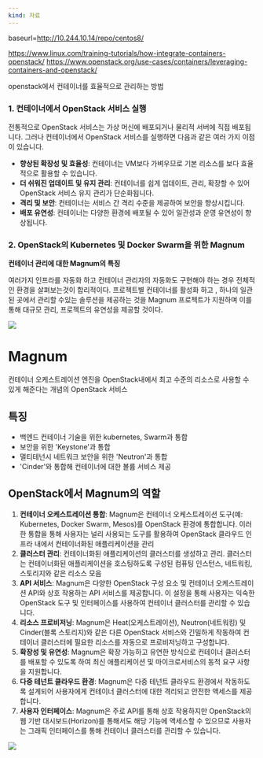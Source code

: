 ```yaml
---
kind: 자료
---
```

baseurl=http://10.244.10.14/repo/centos8/


https://www.linux.com/training-tutorials/how-integrate-containers-openstack/
https://www.openstack.org/use-cases/containers/leveraging-containers-and-openstack/



openstack에서 컨테이너를 효율적으로 관리하는 방법




### 1. 컨테이너에서 OpenStack 서비스 실행

전통적으로 OpenStack 서비스는 가상 머신에 배포되거나 물리적 서버에 직접 배포됩니다. 그러나 컨테이너에서 OpenStack 서비스를 실행하면 다음과 같은 여러 가지 이점이 있습니다.

- **향상된 확장성 및 효율성**: 컨테이너는 VM보다 가벼우므로 기본 리소스를 보다 효율적으로 활용할 수 있습니다.
- **더 쉬워진 업데이트 및 유지 관리**: 컨테이너를 쉽게 업데이트, 관리, 확장할 수 있어 OpenStack 서비스 유지 관리가 단순화됩니다.
- **격리 및 보안**: 컨테이너는 서비스 간 격리 수준을 제공하여 보안을 향상시킵니다.
- **배포 유연성**: 컨테이너는 다양한 환경에 배포될 수 있어 일관성과 운영 유연성이 향상됩니다.




### 2. OpenStack의 Kubernetes 및 Docker Swarm을 위한 Magnum

**컨테이너 관리에 대한 Magnum의 특징**

여러가지 인프라를 자동화 하고 컨테이너 관리자의 자동화도 구현해야 하는 경우 전체적인 환경을 살펴보는것이 합리적이다. 프로젝트별 컨테이너를 활성화 하고 , 하나의 일관된 곳에서 관리할 수있는 솔루션을 제공하는 것을 Magnum 프로젝트가 지원하며 이를 통해 대규모 관리, 프로젝트의 유연성을 제공할 것이다. 


![](https://i.imgur.com/qcHaKvb.png)

# Magnum
컨테이너 오케스트레이션 엔진을 OpenStack내에서  최고 수준의 리소스로 사용할 수 있게 해준다는 개념의 OpenStack 서비스


## 특징
- 백엔드 컨테이너 기술을  위한 kubernetes, Swarm과 통합    
- 보안을 위한 'Keystone'과 통합
- 멀티테넌시 네트워크 보안을 위한 'Neutron'과 통합
- 'Cinder'와 통합해 컨테이너에 대한 볼륨 서비스 제공
## OpenStack에서 Magnum의 역할
1. **컨테이너 오케스트레이션 통합**: Magnum은 컨테이너 오케스트레이션 도구(예: Kubernetes, Docker Swarm, Mesos)를 OpenStack 환경에 통합합니다. 이러한 통합을 통해 사용자는 널리 사용되는 도구를 활용하여 OpenStack 클라우드 인프라 내에서 컨테이너화된 애플리케이션을 관리
2. **클러스터 관리**: 컨테이너화된 애플리케이션의 클러스터를 생성하고 관리. 클러스터는 컨테이너화된 애플리케이션을 호스팅하도록 구성된 컴퓨팅 인스턴스, 네트워킹, 스토리지와 같은 리소스 모음
3. **API 서비스**: Magnum은 다양한 OpenStack 구성 요소 및 컨테이너 오케스트레이션 API와 상호 작용하는 API 서비스를 제공합니다. 이 설정을 통해 사용자는 익숙한 OpenStack 도구 및 인터페이스를 사용하여 컨테이너 클러스터를 관리할 수 있습니다.
4. **리소스 프로비저닝**: Magnum은 Heat(오케스트레이션), Neutron(네트워킹) 및 Cinder(블록 스토리지)와 같은 다른 OpenStack 서비스와 긴밀하게 작동하여 컨테이너 클러스터에 필요한 리소스를 자동으로 프로비저닝하고 구성합니다.
5. **확장성 및 유연성**: Magnum은 확장 가능하고 유연한 방식으로 컨테이너 클러스터를 배포할 수 있도록 하여 최신 애플리케이션 및 마이크로서비스의 동적 요구 사항을 지원합니다.
6. **다중 테넌트 클라우드 환경**: Magnum은 다중 테넌트 클라우드 환경에서 작동하도록 설계되어 사용자에게 컨테이너 클러스터에 대한 격리되고 안전한 액세스를 제공합니다.
7. **사용자 인터페이스**: Magnum은 주로 API를 통해 상호 작용하지만 OpenStack의 웹 기반 대시보드(Horizon)를 통해서도 해당 기능에 액세스할 수 있으므로 사용자는 그래픽 인터페이스를 통해 컨테이너 클러스터를 관리할 수 있습니다.



![](https://i.imgur.com/pH3AnBI.png)

